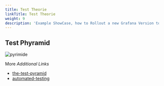 ```yaml
---
title: Test Theorie
linkTitle: Test Theorie
weight: 9
description: 'Example ShowCase, how to Rollout a new Grafana Version to Production...'
---
```


## Test Phyramid

![pyrimide](/images/ansile-development-process.diagramm-test-pyramid-generic.svg)

More _Additional Links_

- [the-test-pyramid](https://medium.com/better-programming/the-test-pyramid-80d77535573)
- [automated-testing](https://qconsf.com/system/files/presentation-slides/qconsf2019-yevgeniy-brikman-automated-testing-for-terraform-docker-packer-kubernetes-and-more.pdf)
